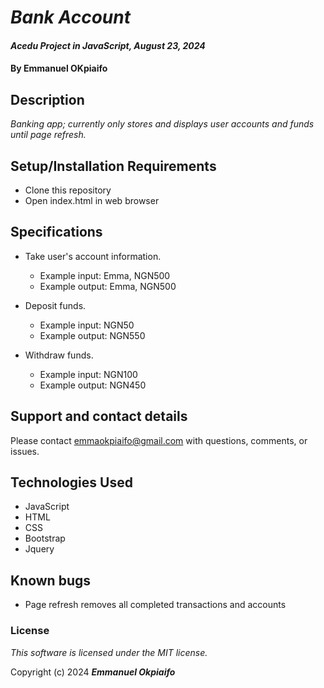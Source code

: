 # _Bank Account_

#### _Acedu Project in JavaScript, August 23, 2024_

#### By Emmanuel OKpiaifo

## Description

_Banking app; currently only stores and displays user accounts and funds until page refresh._

## Setup/Installation Requirements

* Clone this repository
* Open index.html in web browser

## Specifications

* Take user's account information.
  * Example input: Emma, NGN500
  * Example output: Emma, NGN500

* Deposit funds.
  * Example input: NGN50
  * Example output: NGN550

* Withdraw funds.
  * Example input: NGN100
  * Example output: NGN450

## Support and contact details

Please contact emmaokpiaifo@gmail.com with questions, comments, or issues.

## Technologies Used

* JavaScript
* HTML
* CSS
* Bootstrap
* Jquery

## Known bugs
* Page refresh removes all completed transactions and accounts

### License

*This software is licensed under the MIT license.*

Copyright (c) 2024 **_Emmanuel Okpiaifo_**